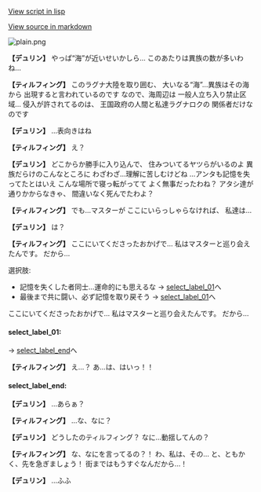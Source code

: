 [View script in lisp](../scripts/1141001.txt)

[View source in markdown](1141001.md)

![plain.png](../images/backgrounds/plain.png)

**【デュリン】**
やっぱ“海”が近いせいかしら…
このあたりは異族の数が多いわね…

**【ティルフィング】**
このラグナ大陸を取り囲む、
大いなる“海”…異族はその海から
出現すると言われているのです
なので、海周辺は
一般人立ち入り禁止区域…
侵入が許されてるのは、
王国政府の人間と私達ラグナロクの
関係者だけなのです

**【デュリン】**
…表向きはね

**【ティルフィング】**
え？

**【デュリン】**
どこからか勝手に入り込んで、
住みついてるヤツらがいるのよ
異族だらけのこんなところに
わざわざ…理解に苦しむけどね
…アンタも記憶を失ってたとはいえ
こんな場所で寝っ転がってて
よく無事だったわね？
アタシ達が通りかからなきゃ、
間違いなく死んでたわよ？

**【ティルフィング】**
でも…マスターが
ここにいらっしゃらなければ、
私達は…

**【デュリン】**
は？

**【ティルフィング】**
ここにいてくださったおかげで…
私はマスターと巡り会えたんです。
だから…

選択肢:
- 記憶を失くした者同士…運命的にも思えるな → [select_label_01](#select_label_01)へ
- 最後まで共に闘い、必ず記憶を取り戻そう → [select_label_01](#select_label_01)へ

ここにいてくださったおかげで…
私はマスターと巡り会えたんです。
だから…

#### select_label_01:
 → [select_label_end](#select_label_end)へ

**【ティルフィング】**
え…？
あ…は、はいっ！！

#### select_label_end:

**【デュリン】**
…あらぁ？

**【ティルフィング】**
…な、なに？

**【デュリン】**
どうしたのティルフィング？
なに…動揺してんの？

**【ティルフィング】**
な、なにを言ってるの？！
わ、私は、その…
と、ともかく、先を急ぎましょう！
街まではもうすぐなんだから…！

**【デュリン】**
…ふふ
